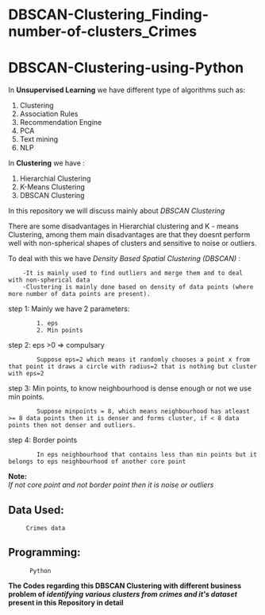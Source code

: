 # DBSCAN-Clustering_Finding-number-of-clusters_Crimes



# DBSCAN-Clustering-using-Python
 
 In **Unsupervised Learning** we have different type of algorithms such as:
 
1. Clustering
2. Association Rules
3. Recommendation Engine
4. PCA
5. Text mining
6. NLP


In **Clustering** we have :
1. Hierarchial Clustering
2. K-Means Clustering
3. DBSCAN Clustering

In this repository we will discuss mainly about *DBSCAN Clustering*

   There are some disadvantages in Hierarchial clustering and K - means Clustering, among them main disadvantages are that they doesnt perform well with non-spherical shapes of clusters and sensitive to noise or outliers. 
   
   To deal with this we have *Density Based Spatial Clustering (DBSCAN)* :
   
        -It is mainly used to find outliers and merge them and to deal with non-spherical data
        -Clustering is mainly done based on density of data points (where more number of data points are present).
        
        
   step 1: Mainly we have 2 parameters:
   
            1. eps
            2. Min points
            
   step 2: eps >0 => compulsary
   
            Suppose eps=2 which means it randomly chooses a point x from that point it draws a circle with radius=2 that is nothing but cluster with eps=2
   step 3: Min points, to know neighbourhood is dense enough or not we use min points.
   
            Suppose minpoints = 8, which means neighbourhood has atleast >= 8 data points then it is denser and forms cluster, if < 8 data points then not denser and outliers.
            
   step 4: Border points
   
            In eps neighbourhood that contains less than min points but it belongs to eps neighbourhood of another core point
            
   **Note:**\
      *If not core point and not border point then it is noise or outliers*


## Data Used:
         
         Crimes data 
          
## Programming:
          Python


**The Codes regarding this DBSCAN Clustering with different business problem of *identifying various clusters from crimes and it's dataset* present in this Repository in detail**
